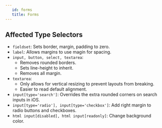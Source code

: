 ```yaml
---
   id: forms
   title: Forms
---
```


## Affected Type Selectors

* `fieldset`: Sets border, margin, padding to zero.
* `label`: Allows margins to use magin for spacing.
* `input, button, select, textarea`: 
    * Removes rounded borders.
    * Sets line-height to inherit.
    * Removes all margin.
* `textarea`: 
    * Only allows for vertical resizing to prevent layouts from breaking.
    * Easier to read default alignment.
* `input[type='search']`: Overrides the extra rounded corners on search inputs in iOS.
* `input[type='radio'], input[type='checkbox']`: Add right margin to radio buttons and checkboxes.
* `html input[disabled], html input[readonly]`: Change background color.